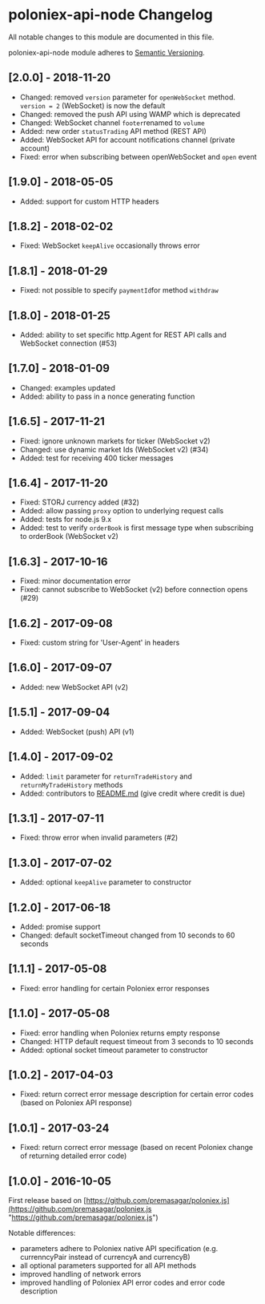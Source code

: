 # poloniex-api-node Changelog

All notable changes to this module are documented in this file.

poloniex-api-node module adheres to [Semantic Versioning](http://semver.org/).

## [2.0.0] - 2018-11-20
- Changed: removed `version` parameter for `openWebSocket` method. `version = 2` (WebSocket) is now the default 
- Changed: removed the push API using WAMP which is deprecated
- Changed: WebSocket channel `footer`renamed to `volume` 
- Added: new order `statusTrading` API method (REST API)
- Added: WebSocket API for account notifications channel (private account) 
- Fixed: error when subscribing between openWebSocket and `open` event

## [1.9.0] - 2018-05-05
- Added: support for custom HTTP headers 

## [1.8.2] - 2018-02-02
- Fixed: WebSocket `keepAlive` occasionally throws error 

## [1.8.1] - 2018-01-29
- Fixed: not possible to specify `paymentId`for method `withdraw`

## [1.8.0] - 2018-01-25
- Added: ability to set specific http.Agent for REST API calls and WebSocket connection (#53)

## [1.7.0] - 2018-01-09
- Changed: examples updated
- Added: ability to pass in a nonce generating function

## [1.6.5] - 2017-11-21
- Fixed: ignore unknown markets for ticker (WebSocket v2)
- Changed: use dynamic market Ids (WebSocket v2) (#34)
- Added: test for receiving 400 ticker messages

## [1.6.4] - 2017-11-20
- Fixed: STORJ currency added (#32)
- Added: allow passing `proxy` option to underlying request calls
- Added: tests for node.js 9.x
- Added: test to verify `orderBook` is first message type when subscribing to orderBook (WebSocket v2)

## [1.6.3] - 2017-10-16
- Fixed: minor documentation error
- Fixed: cannot subscribe to WebSocket (v2) before connection opens (#29)  

## [1.6.2] - 2017-09-08
- Fixed: custom string for 'User-Agent' in headers

## [1.6.0] - 2017-09-07
- Added: new WebSocket API (v2)

## [1.5.1] - 2017-09-04
- Added: WebSocket (push) API (v1)

## [1.4.0] - 2017-09-02
- Added: `limit` parameter for `returnTradeHistory` and `returnMyTradeHistory` methods
- Added: contributors to [README.md](README.md#contributors) (give credit where credit is due)  

## [1.3.1] - 2017-07-11
- Fixed: throw error when invalid parameters (#2)  

## [1.3.0] - 2017-07-02
- Added: optional `keepAlive` parameter to constructor

## [1.2.0] - 2017-06-18
- Added: promise support
- Changed: default socketTimeout changed from 10 seconds to 60 seconds

## [1.1.1] - 2017-05-08
- Fixed: error handling for certain Poloniex error responses

## [1.1.0] - 2017-05-08
- Fixed: error handling when Poloniex returns empty response
- Changed: HTTP default request timeout from 3 seconds to 10 seconds
- Added: optional socket timeout parameter to constructor

## [1.0.2] - 2017-04-03
- Fixed: return correct error message description for certain error codes (based on Poloniex API response)

## [1.0.1] - 2017-03-24
- Fixed: return correct error message (based on recent Poloniex change of returning detailed error code)


## [1.0.0] - 2016-10-05

First release based on [https://github.com/premasagar/poloniex.js](https://github.com/premasagar/poloniex.js "https://github.com/premasagar/poloniex.js")

Notable differences:

- parameters adhere to Poloniex native API specification (e.g. currenncyPair instead of currencyA and currencyB)
- all optional parameters supported for all API methods
- improved handling of network errors
- improved handling of Poloniex API error codes and error code description
